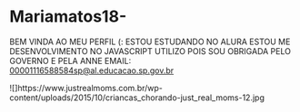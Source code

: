 # Mariamatos18- 
BEM VINDA AO MEU PERFIL (:
ESTOU ESTUDANDO NO ALURA
ESTOU ME DESENVOLVIMENTO NO JAVASCRIPT
UTILIZO POIS SOU OBRIGADA PELO GOVERNO E PELA ANNE 
EMAIL: 00001116588584sp@al.educacao.sp.gov.br
<div>
![]https://www.justrealmoms.com.br/wp-content/uploads/2015/10/criancas_chorando-just_real_moms-12.jpg
